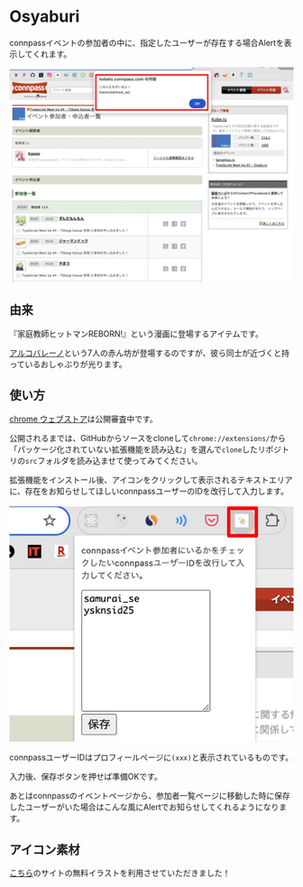 # Osyaburi

connpassイベントの参加者の中に、指定したユーザーが存在する場合Alertを表示してくれます。

![](images/2024-10-28-18-43-22.png)

## 由来

『家庭教師ヒットマンREBORN!』という漫画に登場するアイテムです。

[アルコバレーノ](https://dic.pixiv.net/a/%E3%82%A2%E3%83%AB%E3%82%B3%E3%83%90%E3%83%AC%E3%83%BC%E3%83%8E)という7人の赤ん坊が登場するのですが、彼ら同士が近づくと持っているおしゃぶりが光ります。

## 使い方

[chrome ウェブストア](https://chromewebstore.google.com/category/extensions?hl=ja)は公開審査中です。

公開されるまでは、GitHubからソースをcloneして`chrome://extensions/`から「パッケージ化されていない拡張機能を読み込む」を選んで`clone`したリポジトリの`src`フォルダを読み込ませて使ってみてください。

拡張機能をインストール後、アイコンをクリックして表示されるテキストエリアに、存在をお知らせしてほしいconnpassユーザーのIDを改行して入力します。

![](/images/2024-10-29-23-08-24.png)

connpassユーザーIDはプロフィールページに`(xxx)`と表示されているものです。

入力後、保存ボタンを押せば準備OKです。

あとはconnpassのイベントページから、参加者一覧ページに移動した時に保存したユーザーがいた場合はこんな風にAlertでお知らせしてくれるようになります。

## アイコン素材

[こちら](https://illustcenter.com/2021/09/14/rdesign_1233/)のサイトの無料イラストを利用させていただきました！